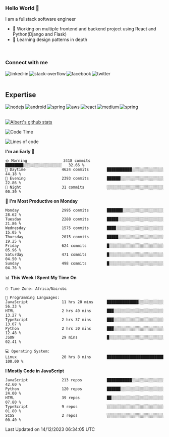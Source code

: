 

### Hello World 👋
I am a fullstack software engineer
- 🔭 Working on multiple frontend and backend project using React and Python(Django and Flask)
- 🌱 Learning design patterns in depth

<br>

### Connect with me

[<img align="left" alt="linked-in" src="https://img.shields.io/badge/linkedin-%230077B5.svg?&style=for-the-badge&logo=linkedin&logoColor=white" />](https://www.linkedin.com/in/albert-byrone/)

<!-- [<img align="left" alt="medium" src="https://img.shields.io/badge/medium-%2312100E.svg?&style=for-the-badge&logo=medium&logoColor=white" />](https://56faisal.medium.com/) -->

[<img align="left" alt="stack-overflow" src="https://img.shields.io/badge/stack%20overflow-FE7A16?logo=stack-overflow&logoColor=white&style=for-the-badge" />](https://stackoverflow.com/users/11916317/albert-byrone)

[<img align="left" alt="facebook" src="https://img.shields.io/badge/facebook-%231877F2.svg?&style=for-the-badge&logo=facebook&logoColor=white" />](https://web.facebook.com/albert.byrone.1/)

[<img align="left" alt="twitter" src="https://img.shields.io/badge/twitter-%231DA1F2.svg?&style=for-the-badge&logo=twitter&logoColor=white" />](https://twitter.com/byrone_albert)

<br>

<br>

## Expertise
<img align="left" alt="nodejs" src="https://img.shields.io/badge/python%20-%2343853D.svg?&style=for-the-badge&logo=node.js&logoColor=white" />
<img align="left" alt="android" src="https://img.shields.io/badge/Flask-3DDC84?logo=android&logoColor=white&style=for-the-badge" />
<img align="left" alt="spring" src="https://img.shields.io/badge/drf%20-%236DB33F.svg?&style=for-the-badge&logo=spring&logoColor=white" />
<img align="left" alt="aws" src="https://img.shields.io/badge/django%20AWS-%23232F3E?logo=amazon-aws&logoColor=white&style=for-the-badge" />
<img align="left" alt="react" src="https://img.shields.io/badge/react%20-%2320232a.svg?&style=for-the-badge&logo=react&logoColor=%2361DAFB" />
<img align="left" alt="medium" src="https://img.shields.io/badge/Angular-%23316192.svg?&style=for-the-badge&logo=postgresql&logoColor=white" />
<img align="left" alt="spring" src="https://img.shields.io/badge/Javascript%20-%236DB33F.svg?&style=for-the-badge&logo=spring&logoColor=white" />
<br>
<br>


[![Albert's github stats](https://github-readme-stats.vercel.app/api?username=Albert-Byrone&count_private=true&show_icons=true&theme=radical&hide_rank=false)](https://github.com/anuraghazra/github-readme-stats)

<!-- [![Top Langs](https://github-readme-stats.vercel.app/api/top-langs/?username=Albert-Byrone&layout=compact)](https://github.com/anuraghazra/github-readme-stats) -->

<!--
**Albert-Byrone/Albert-Byrone** is a ✨ _special_ ✨ repository because its `README.md` (this file) appears on your GitHub profile.

Here are some ideas to get you started:

- 🔭 I’m currently working on ...
- 🌱 I’m currently learning ...
- 👯 I’m looking to collaborate on ...
- 🤔 I’m looking for help with ...
- 💬 Ask me about ...
- 📫 How to reach me: ...
- 😄 Pronouns: ...
- ⚡ Fun fact: ...
-->


<!--START_SECTION:waka-->
![Code Time](http://img.shields.io/badge/Code%20Time-935%20hrs%2029%20mins-blue)

![Lines of code](https://img.shields.io/badge/From%20Hello%20World%20I%27ve%20Written-62.9%20million%20lines%20of%20code-blue)

**I'm an Early 🐤** 

```text
🌞 Morning                3418 commits        ████████░░░░░░░░░░░░░░░░░   32.66 % 
🌆 Daytime                4624 commits        ███████████░░░░░░░░░░░░░░   44.18 % 
🌃 Evening                2393 commits        ██████░░░░░░░░░░░░░░░░░░░   22.86 % 
🌙 Night                  31 commits          ░░░░░░░░░░░░░░░░░░░░░░░░░   00.30 % 
```
📅 **I'm Most Productive on Monday** 

```text
Monday                   2995 commits        ███████░░░░░░░░░░░░░░░░░░   28.62 % 
Tuesday                  2288 commits        █████░░░░░░░░░░░░░░░░░░░░   21.86 % 
Wednesday                1575 commits        ████░░░░░░░░░░░░░░░░░░░░░   15.05 % 
Thursday                 2015 commits        █████░░░░░░░░░░░░░░░░░░░░   19.25 % 
Friday                   624 commits         █░░░░░░░░░░░░░░░░░░░░░░░░   05.96 % 
Saturday                 471 commits         █░░░░░░░░░░░░░░░░░░░░░░░░   04.50 % 
Sunday                   498 commits         █░░░░░░░░░░░░░░░░░░░░░░░░   04.76 % 
```


📊 **This Week I Spent My Time On** 

```text
🕑︎ Time Zone: Africa/Nairobi

💬 Programming Languages: 
JavaScript               11 hrs 20 mins      ██████████████░░░░░░░░░░░   56.33 % 
HTML                     2 hrs 40 mins       ███░░░░░░░░░░░░░░░░░░░░░░   13.27 % 
TypeScript               2 hrs 37 mins       ███░░░░░░░░░░░░░░░░░░░░░░   13.07 % 
Python                   2 hrs 30 mins       ███░░░░░░░░░░░░░░░░░░░░░░   12.48 % 
JSON                     29 mins             █░░░░░░░░░░░░░░░░░░░░░░░░   02.41 % 

💻 Operating System: 
Linux                    20 hrs 8 mins       █████████████████████████   100.00 % 
```

**I Mostly Code in JavaScript** 

```text
JavaScript               213 repos           ███████████░░░░░░░░░░░░░░   42.60 % 
Python                   120 repos           ██████░░░░░░░░░░░░░░░░░░░   24.00 % 
HTML                     39 repos            ██░░░░░░░░░░░░░░░░░░░░░░░   07.80 % 
TypeScript               9 repos             ░░░░░░░░░░░░░░░░░░░░░░░░░   01.80 % 
SCSS                     2 repos             ░░░░░░░░░░░░░░░░░░░░░░░░░   00.40 % 
```




 Last Updated on 14/12/2023 06:34:05 UTC
<!--END_SECTION:waka-->
